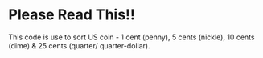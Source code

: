 # Please Read This!!
This code is use to sort US coin - 1 cent (penny), 5 cents (nickle), 10 cents (dime) & 25 cents (quarter/ quarter-dollar).
